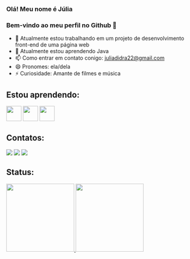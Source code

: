 ### Olá! Meu nome é Júlia
### Bem-vindo ao meu perfil no Github 👋

<!--
**juliadidra/juliadidra** is a ✨ _special_ ✨ repository because its `README.md` (this file) appears on your GitHub profile.
-->

- 🔭 Atualmente estou trabalhando em um projeto de desenvolvimento front-end de uma página web
- 🌱 Atualmente estou aprendendo Java 
- 📫 Como entrar em contato conigo: juliadidra22@gmail.com
- 😄 Pronomes: ela/dela
- ⚡ Curiosidade: Amante de filmes e música

<!--![Snake animation](https://github.com/juliadidra/juliadidra/blob/output/github-contribution-grid-snake.svg)-->


## Estou aprendendo:
<img src="https://cdn.jsdelivr.net/gh/devicons/devicon/icons/java/java-original.svg" width="40" height="40"/> <img src="https://cdn.jsdelivr.net/gh/devicons/devicon/icons/html5/html5-original.svg" width="40" height="40"/> <img src="https://cdn.jsdelivr.net/gh/devicons/devicon/icons/css3/css3-original-wordmark.svg" width="40" height="40" />

## Contatos:

<div>
<a href="https://instagram.com/juliadidra123" target="_blank"><img src="https://img.shields.io/badge/-Instagram-%23E4405F?style=for-the-badge&logo=instagram&logoColor=white" target="_blank"></a>
<a href = "mailto:contato@juliadidra22@gmail.com"><img src="https://img.shields.io/badge/Gmail-D14836?style=for-the-badge&logo=gmail&logoColor=white" target="_blank"></a>
<a href="https://www.linkedin.com/in/júlia-didra-b8ba6720a" target="_blank"><img src="https://img.shields.io/badge/-LinkedIn-%230077B5?style=for-the-badge&logo=linkedin&logoColor=white" target="_blank"></a>   
</div>

## Status:
<div>
<a href="https://github.com/juliadidra">
<img height="180em" src="https://github-readme-stats.vercel.app/api/top-langs/?username=juliadidra&layout=compact&langs_count=7&theme=dracula"/>
<img height="180em" src="https://github-readme-stats.vercel.app/api?username=juliadidra&show_icons=true&theme=dracula&include_all_commits=true&count_private=true"/>
</div>
